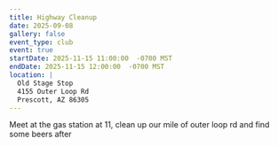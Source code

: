 ```yaml
---
title: Highway Cleanup
date: 2025-09-08
gallery: false
event_type: club
event: true
startDate: 2025-11-15 11:00:00  -0700 MST
endDate: 2025-11-15 12:00:00  -0700 MST
location: |
  Old Stage Stop
  4155 Outer Loop Rd
  Prescott, AZ 86305
---
```


Meet at the gas station at 11, clean up our mile of outer loop rd and find some beers after